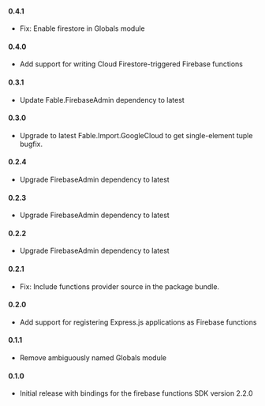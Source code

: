#### 0.4.1
* Fix: Enable firestore in Globals module

#### 0.4.0
* Add support for writing Cloud Firestore-triggered Firebase functions

#### 0.3.1
* Update Fable.FirebaseAdmin dependency to latest

#### 0.3.0
* Upgrade to latest Fable.Import.GoogleCloud to get single-element tuple bugfix.

#### 0.2.4
* Upgrade FirebaseAdmin dependency to latest

#### 0.2.3
* Upgrade FirebaseAdmin dependency to latest

#### 0.2.2
* Upgrade FirebaseAdmin dependency to latest

#### 0.2.1
* Fix: Include functions provider source in the package bundle.

#### 0.2.0
* Add support for registering Express.js applications as Firebase functions

#### 0.1.1
* Remove ambiguously named Globals module

#### 0.1.0
* Initial release with bindings for the firebase functions SDK version 2.2.0
